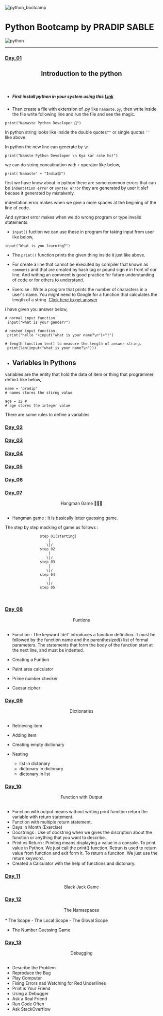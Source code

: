![python_bootcamp](https://socialify.git.ci/PRADIP9193/python_bootcamp/image?description=1&descriptionEditable=100%20Days%20Challenge%20to%20Self%20&font=Source%20Code%20Pro&language=1&owner=1&pattern=Floating%20Cogs&theme=Dark)

# Python Bootcamp by PRADIP SABLE

![python](https://img.shields.io/badge/python-%23ED8B00.svg?style=for-the-badge&logo=java&logoColor=white)

<hr>

### [Day_01](https://github.com/PRADIP9193/python_bootcamp/tree/main/100_days_python/Day%201)

## <center> Introduction to the python</center>

<br>

- ##### First install python in your system using this [Link](https://www.python.org/downloads/)

- Then create a file with extension of .py like `namaste.py`, then write inside the file write following line and run the file and see the magic.

```
print("Namaste Python Developer 🥳")
```

In python string looks like inside the double quotes`""` or single quotes `''` like above.

In python the new line can generate by `\n`.

```
print("Namste Python Developer \n Kya kar rahe ho!")
```

we can do string concatination with `+` operator like below,

```
print('Namaste' + "India😍")
```

first we have know about in python there are some common errors that can be `indentation error` or `syntax error` they are generated by user it slef becase it generated by mistakenly.

indentation error makes when we give a more spaces at the begining of the line of code.

And syntaxt error makes when we do wrong program or type invalid statements.

- `input()` fuction we can use these in program for taking input from user like below,

```
input("What is you learning?")
```

- The `print()` function prints the given thing inside it just like above.

- For create a line that cannot be executed by compiler that known as `comments` and that are created by hash tag or pound sign `#` in front of our line. And writing an comment is good practice for future understanding of code or for others to understand.

- Exercise : Write a program that prints the number of characters in a user's name. You might need to Google for a function that calculates the length of a string. [Click here to get answer](https://stackoverflow.com/questions/4967580/how-to-get-the-size-of-a-string-in-python)

i have given you answer below,

```
# normal input function
 input("what is your gender?")

# nested input function.
 print("hello "+input("what is your name?\n")+"!")

# length function len() to measure the length of answer string.
 print(len(input("what is your name?\n")))

```

- ## Variables in Pythons
 
 variables are the entity that hold the data of item or thing that programmer defind. like below,

 ```
 name = 'pradip' 
 # names stores the stirng value
 
 age = 22 #
# age stores the integer value

 ```

 There are some rules to define a variables

### [Day_02](https://github.com/PRADIP9193/python_bootcamp/tree/main/100_days_python/Day%202)

### [Day_03](https://github.com/PRADIP9193/python_bootcamp/tree/main/100_days_python/Day%203)

### [Day_04](https://github.com/PRADIP9193/python_bootcamp/tree/main/100_days_python/Day%204)

### [Day_05](https://github.com/PRADIP9193/python_bootcamp/tree/main/100_days_python/Day%205)

### [Day_06](https://github.com/PRADIP9193/python_bootcamp/tree/main/100_days_python/Day%206)

### [Day_07](https://github.com/PRADIP9193/python_bootcamp/tree/main/100_days_python/Day%207)

<center> Hangman Game 👨🏻‍💻</center>
<br>

- Hangman game : It is basically letter guessing game.

The step by step macking of game as follows :

```
                step 01(starting)
                    |
                   \|/
                step 02
                    |
                   \|/
                step 03
                    |
                   \|/
                step 04
                    |
                   \|/
                step 05

```

<br>

### [Day_08](https://github.com/PRADIP9193/python_bootcamp/tree/main/100_days_python/Day%208)

<center>Funtions</center>
<br>

- Function : The keyword 'def' introduces a function definition. It must be followed by the function name and the parenthesized() list of formal parameters. The statements that form the body of the function start at the next line, and must be indented.

- Creating a Funtion

- Paint area calculator

- Prime number checker

- Caesar cipher

### [Day_09](https://github.com/PRADIP9193/python_bootcamp/tree/main/100_days_python/Day%209)

<center>Dictionaries</center>
<br>

- Retrieving item

- Adding item
- Creating empty dictionary
- Nesting
  - list in dictonary
  - dictonary in dictonary
  - dictonary in list

### [Day_10](https://github.com/PRADIP9193/python_bootcamp/tree/main/100_days_python/Day%2010)

<center>Function with Output</center>
<br>

- Function with output means without writing print function return the variable with return statement.
- Function with multiple return statement.
- Days in Month (Exercise)
- Docstrings : Use of docstring when we gives the discription about the function or anything that you want to describe.
- Print vs Return : Printing means displaying a value in a console. To print value in Python. We just call the print() function. Retrun is used to return value from function and exit form it. To return a funciton. We just use the return keyword.
- Created a Calculator with the help of functions and dictonary.

### [Day_11](https://github.com/PRADIP9193/python_bootcamp/tree/main/100_days_python/Day%2011)

<center> Black Jack Game </center>

### [Day_12](https://github.com/PRADIP9193/python_bootcamp/tree/main/100_days_python/Day%2012)

<center> The Namespaces </center>
<br>
* The Scope
    - The Local Scope
    - The Gloval Scope

- The Number Guessing Game

### [Day_13](https://github.com/PRADIP9193/python_bootcamp/tree/main/100_days_python/Day%2013)

<center>Debugging</center>
<br>

- Describe the Problem
- Reproduce the Bug
- Play Computer
- Fixing Errors nad Watching for Red Underliines
- Print is Your Friend
- Using a Debugger
- Ask a Real Friend
- Run Code Often
- Ask StackOverflow
